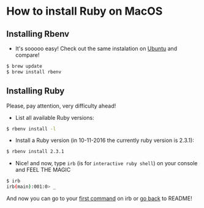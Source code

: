# How to install Ruby on MacOS

## Installing Rbenv

- It's sooooo easy! Check out the same instalation on [Ubuntu](how_to_install_on_ubuntu.md) and compare!
```bash
$ brew update
$ brew install rbenv
```

## Installing Ruby

Please, pay attention, very difficulty ahead!

- List all available Ruby versions:
```bash
$ rbenv install -l
```

- Install a Ruby version (in 10-11-2016 the currently ruby version is 2.3.1):
```bash
$ rbenv install 2.3.1
```

- Nice! and now, type `irb` (is for `interactive ruby shell`) on your console and FEEL THE MAGIC
```bash
$ irb
irb(main):001:0> _
```

And now you can go to your [first command]() on irb or [go back](../../README.md) to README!
